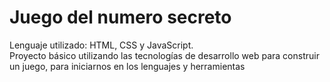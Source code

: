 # Juego del numero secreto
Lenguaje utilizado: HTML, CSS y JavaScript. <br>
Proyecto básico utilizando las tecnologías de desarrollo web para construir un juego, para iniciarnos en los lenguajes y herramientas
